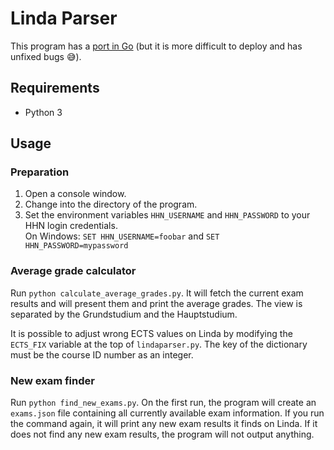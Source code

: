 Linda Parser
============
This program has a [port in Go](https://github.com/srhnsn/go-lindaparser) (but it is more difficult to deploy and has unfixed bugs 😅).

Requirements
------------
* Python 3

Usage
-----
### Preparation
1. Open a console window.
1. Change into the directory of the program.
1. Set the environment variables `HHN_USERNAME` and `HHN_PASSWORD` to your HHN login credentials.  
On Windows: `SET HHN_USERNAME=foobar` and `SET HHN_PASSWORD=mypassword`

### Average grade calculator
Run `python calculate_average_grades.py`. It will fetch the current exam results and will present them and print the average grades. The view is separated by the Grundstudium and the Hauptstudium.

It is possible to adjust wrong ECTS values on Linda by modifying the `ECTS_FIX` variable at the top of `lindaparser.py`. The key of the dictionary must be the course ID number as an integer.

### New exam finder
Run `python find_new_exams.py`. On the first run, the program will create an `exams.json` file containing all currently available exam information. If you run the command again, it will print any new exam results it finds on Linda. If it does not find any new exam results, the program will not output anything.

